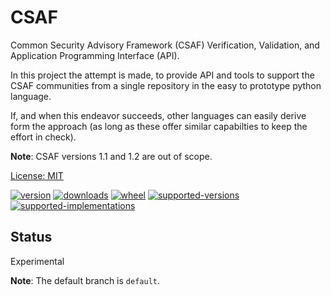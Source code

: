 # CSAF

Common Security Advisory Framework (CSAF) Verification, Validation, and Application Programming Interface (API).

In this project the attempt is made, to provide API and tools to support the CSAF communities from a single repository in the easy to prototype python language.

If, and when this endeavor succeeds, other languages can easily derive form the approach (as long as these offer similar capabilties to keep the effort in check).

**Note**: CSAF versions 1.1 and 1.2 are out of scope.

[License: MIT](https://github.com/sthagen/csaf/blob/default/LICENSE)

[![version](https://img.shields.io/pypi/v/csaf.svg?style=flat)](https://pypi.python.org/pypi/csaf/)
[![downloads](https://pepy.tech/badge/csaf/month)](https://pepy.tech/project/csaf)
[![wheel](https://img.shields.io/pypi/wheel/csaf.svg?style=flat)](https://pypi.python.org/pypi/csaf/)
[![supported-versions](https://img.shields.io/pypi/pyversions/csaf.svg?style=flat)](https://pypi.python.org/pypi/csaf/)
[![supported-implementations](https://img.shields.io/pypi/implementation/csaf.svg?style=flat)](https://pypi.python.org/pypi/csaf/)

## Status

Experimental

**Note**: The default branch is `default`.
